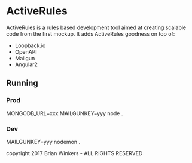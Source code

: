 # ActiveRules
ActiveRules is a rules based development tool aimed at creating scalable code from the first mockup.
It adds ActiveRules goodness on top of:
* Loopback.io
* OpenAPI
* Mailgun
* Angular2

## Running

### Prod
MONGODB_URL=xxx MAILGUNKEY=yyy node .

### Dev
MAILGUNKEY=yyy nodemon .

copyright 2017 Brian Winkers - ALL RIGHTS RESERVED